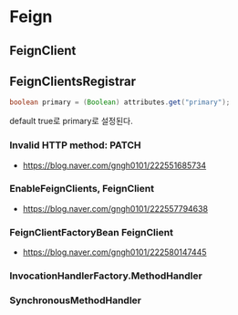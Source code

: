 # Feign

## FeignClient

## FeignClientsRegistrar

~~~java
boolean primary = (Boolean) attributes.get("primary");
~~~

default true로 primary로 설정된다. 

### Invalid HTTP method: PATCH

- https://blog.naver.com/gngh0101/222551685734 


### EnableFeignClients, FeignClient

- https://blog.naver.com/gngh0101/222557794638

### FeignClientFactoryBean FeignClient

- https://blog.naver.com/gngh0101/222580147445


### InvocationHandlerFactory.MethodHandler 


### SynchronousMethodHandler
